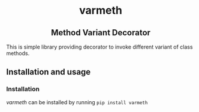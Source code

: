 <h1 align="center"> varmeth </h1>
<h2 align="center"> Method Variant Decorator </h2>

This is simple library providing decorator to invoke different variant of class methods.

## Installation and usage

### Installation

_varmeth_ can be installed by running `pip install varmeth`
